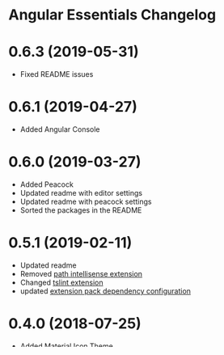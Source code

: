 # Angular Essentials Changelog

<a name="0.6.3"></a>

# 0.6.3 (2019-05-31)

- Fixed README issues

<a name="0.6.1"></a>

# 0.6.1 (2019-04-27)

- Added Angular Console

<a name="0.6.0"></a>

# 0.6.0 (2019-03-27)

- Added Peacock
- Updated readme with editor settings
- Updated readme with peacock settings
- Sorted the packages in the README

<a name="0.5.1"></a>

# 0.5.1 (2019-02-11)

- Updated readme
- Removed [path intellisense extension](https://github.com/johnpapa/vscode-angular-essentials/pull/15)
- Changed [tslint extension](https://github.com/johnpapa/vscode-angular-essentials/pull/25)
- updated [extension pack dependency configuration](https://github.com/johnpapa/vscode-angular-essentials/pull/14)

<a name="0.4.0"></a>

# 0.4.0 (2018-07-25)

- Added [Material Icon Theme](https://marketplace.visualstudio.com/items?itemName=pkief.material-icon-theme)
- Added [Node npm](https://marketplace.visualstudio.com/items?itemName=eg2.vscode-npm-script)

<a name="0.3.2"></a>

# 0.3.2 (2017-10-20)

- Fixed icon
- Removed [Angular Material Theme](https://marketplace.visualstudio.com/items?itemName=PKief.material-icon-theme) to allow more choices

<a name="0.3.0"></a>

# 0.3.0 (2017-10-18)

- Added [Winter is Coming](https://marketplace.visualstudio.com/items?itemName=johnpapa.winteriscoming) theme
- Added [Prettier](https://marketplace.visualstudio.com/items?itemName=esbenp.prettier-vscode)

- Removed [Bracket Pair Colorizer](https://marketplace.visualstudio.com/items?itemName=CoenraadS.bracket-pair-colorizer)

<a name="0.2.0"></a>

# 0.2.0 (2017-06-04)

- Removed [JSON2TS](https://marketplace.visualstudio.com/items?itemName=GregorBiswanger.json2ts)

<a name="0.1.0"></a>

# 0.1.0 (2017-05-27)

- Added [Angular Material Theme](https://marketplace.visualstudio.com/items?itemName=PKief.material-icon-theme)
- Replaced JSON to TS with [JSON2TS](https://marketplace.visualstudio.com/items?itemName=GregorBiswanger.json2ts)

<a name="0.0.3"></a>

# 0.0.3 (2017-05-25)

- Removed [Angular Emmet](https://marketplace.visualstudio.com/items?itemName=jakethashi.vscode-angular2-emmet) due to reports of it breaking TypeScript autocomplete. Will follow the issue closely

<a name="0.0.2"></a>

# 0.0.2 (2017-05-23)

- Initial Version
  - Created extension pack
